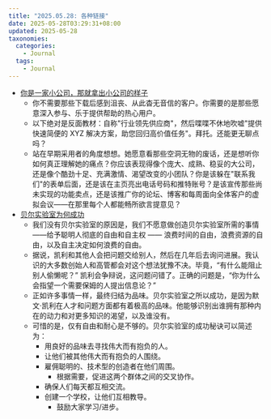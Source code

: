 ```yaml
---
title: "2025.05.28: 各种链接"
date: 2025-05-28T03:29:31+08:00
updated: 2025-05-28
taxonomies:
  categories:
    - Journal
  tags:
    - Journal
---
```


- [你是一家小公司，那就拿出小公司的样子](https://longform.asmartbear.com/little-company/)
  - 你不需要那些下载后感到沮丧、从此杳无音信的客户。你需要的是那些愿意深入参与、乐于提供帮助的热心用户。
  - 以下绝对是反面教材：自称"行业领先供应商"，然后喋喋不休地吹嘘"提供快速简便的
    XYZ 解决方案，助您回归高价值任务"。拜托。还能更无聊点吗？
  - 站在早期采用者的角度想想。她愿意看那些空洞无物的废话，还是想听你如何真正理解她的痛点？你应该表现得像个庞大、成熟、稳妥的大公司，还是像个酷劲十足、充满激情、渴望改变的小团队？你是该躲在"联系我们"的表单后面，还是该在主页亮出电话号码和推特账号？是该宣传那些尚未实现的功能卖点，还是该推广你的论坛、博客和每周面向全体客户的虚拟会议——在那里每个人都能畅所欲言提意见？
- [贝尔实验室为何成功](https://1517.substack.com/p/why-bell-labs-worked)
  - 我们没有贝尔实验室的原因是，我们不愿意做创造贝尔实验室所需的事情——给予聪明人彻底的自由和自主权
    —— 浪费时间的自由，浪费资源的自由，以及自主决定如何浪费的自由。
  - 据说，凯利和其他人会把问题交给别人，然后在几年后去询问进展。我认识的大多数创始人和高管都会对这个想法犹豫不决。毕竟，“有什么能阻止别人偷懒呢？”
    凯利会争辩说，这问题问错了。正确的问题是，“你为什么会指望一个需要保姆的人提出信息论？”
  - 正如许多事情一样，最终归结为品味。贝尔实验室之所以成功，是因为默文·凯利在人才和问题方面都有着极高的品味。他能够识别出谁拥有那种内在的动力和对更多知识的渴望，以及谁没有。
  - 可惜的是，仅有自由和耐心是不够的。贝尔实验室的成功秘诀可以简述为：
    - 用良好的品味去寻找伟大而有抱负的人。
    - 让他们被其他伟大而有抱负的人围绕。
    - 雇佣聪明的、技术型的创造者在他们周围。
      - 根据需要，促进这两个群体之间的交叉协作。
    - 确保人们每天都互相交流。
    - 创建一个学校，让他们互相教导。
      - 鼓励大家学习/进步。
